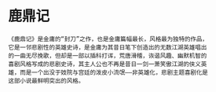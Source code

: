 # 鹿鼎记


    《鹿鼎记》是金庸的“封刀”之作，也是金庸篇幅最长，风格最为独特的作品，   
    它是一邻悲剧性的英雄史诗，是金庸为其昔日笔下创造出的无数江湖英雄唱出   
    的一曲无尽挽歌，但却是一部以插科打诨，荒唐滑稽，诙谐风趣、幽默机智的   
    喜剧风格写成的悲剧史诗，其主人公也不再是昔日一剑一萧笑傲江湖的侠义英    
    雄，而是一个出没于妓院与宫廷的泼皮小流氓——非英雄化，悲剧主题喜剧化是    
    这部小说最鲜明突出的风格。
